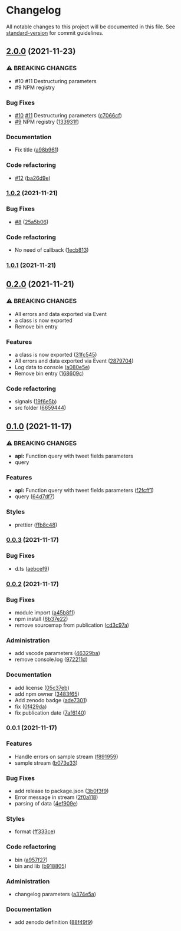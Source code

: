# Changelog

All notable changes to this project will be documented in this file. See [standard-version](https://github.com/conventional-changelog/standard-version) for commit guidelines.

## [2.0.0](https://github.com/acisel-fr/tweets-sample/compare/v1.0.2...v2.0.0) (2021-11-23)


### ⚠ BREAKING CHANGES

* #10 #11 Destructuring parameters
* #9 NPM registry

### Bug Fixes

* [#10](https://github.com/acisel-fr/tweets-sample/issues/10) [#11](https://github.com/acisel-fr/tweets-sample/issues/11) Destructuring parameters ([c7066cf](https://github.com/acisel-fr/tweets-sample/commit/c7066cf53ebcd1bdb3b8f7389b0cb4c7be5b0781))
* [#9](https://github.com/acisel-fr/tweets-sample/issues/9) NPM registry ([133931f](https://github.com/acisel-fr/tweets-sample/commit/133931fb6b39c4ec969e9daea79fd1bf8d7b68e9))


### Documentation

* Fix title ([a98b961](https://github.com/acisel-fr/tweets-sample/commit/a98b9619c3bc38fb34a96016c82a9c81a1df0a78))


### Code refactoring

* [#12](https://github.com/acisel-fr/tweets-sample/issues/12) ([ba26d9e](https://github.com/acisel-fr/tweets-sample/commit/ba26d9e0c39e033ff6948cb61b048035f0d3cde8))

### [1.0.2](https://github.com/acisel-fr/tweets-sample/compare/v1.0.1...v1.0.2) (2021-11-21)


### Bug Fixes

* [#8](https://github.com/acisel-fr/tweets-sample/issues/8) ([25a5b06](https://github.com/acisel-fr/tweets-sample/commit/25a5b0639f28b9b7c10daaa0744d5aa29f73e30e))


### Code refactoring

* No need of callback ([1ecb813](https://github.com/acisel-fr/tweets-sample/commit/1ecb813a46204e295de1c4544e3a6c4a18f13ab5))

### [1.0.1](https://github.com/acisel-fr/tweets-sample/compare/v0.2.0...v1.0.1) (2021-11-21)

## [0.2.0](https://github.com/acisel-fr/tweets-sample/compare/v0.1.0...v0.2.0) (2021-11-21)


### ⚠ BREAKING CHANGES

* All errors and data exported via Event
* a class is now exported
* Remove bin entry

### Features

* a class is now exported ([31fc545](https://github.com/acisel-fr/tweets-sample/commit/31fc545f855194c8020818f6f35c7f3849372e91))
* All errors and data exported via Event ([2879704](https://github.com/acisel-fr/tweets-sample/commit/2879704be48ba48879a0d86358f61c03f8261efb))
* Log data to console ([a080e5e](https://github.com/acisel-fr/tweets-sample/commit/a080e5e51a2b9452bdfc81aeaa7e2570f6645674))
* Remove bin entry ([168609c](https://github.com/acisel-fr/tweets-sample/commit/168609c974cd751f9d2f02bb2b26c1f3fb432c32))


### Code refactoring

* signals ([19f6e5b](https://github.com/acisel-fr/tweets-sample/commit/19f6e5bce87e0a4ebf128b1b1d514b81ff21e66f))
* src folder ([6659444](https://github.com/acisel-fr/tweets-sample/commit/66594446bb0fbbc9a5a997918d0bf44b76618940))

## [0.1.0](https://github.com/acisel-fr/tweets-sample/compare/v0.0.3...v0.1.0) (2021-11-17)

### ⚠ BREAKING CHANGES

- **api:** Function query with tweet fields parameters
- query

### Features

- **api:** Function query with tweet fields parameters ([f2fcff1](https://github.com/acisel-fr/tweets-sample/commit/f2fcff10a6fc71ad420e9f697ccafed2f3a14dac))
- query ([64d7df7](https://github.com/acisel-fr/tweets-sample/commit/64d7df7565ebebc477f403a6845109e52541ff51))

### Styles

- prettier ([ffb8c48](https://github.com/acisel-fr/tweets-sample/commit/ffb8c48603929cddbb696ed22272176dc4871344))

### [0.0.3](https://github.com/acisel-fr/tweets-sample/compare/v0.0.2...v0.0.3) (2021-11-17)

### Bug Fixes

- d.ts ([aebcef9](https://github.com/acisel-fr/tweets-sample/commit/aebcef9fe7d1977e52f4e077986f10b3773a7a65))

### [0.0.2](https://github.com/acisel-fr/tweets-sample/compare/v0.0.1...v0.0.2) (2021-11-17)

### Bug Fixes

- module import ([a45b8f1](https://github.com/acisel-fr/tweets-sample/commit/a45b8f12a8d3bfe5c7b16fb656172d3b6382129f))
- npm install ([6b37e22](https://github.com/acisel-fr/tweets-sample/commit/6b37e22be6b97886dc3273131c37fc3c9c80dd81))
- remove sourcemap from publication ([cd3c97a](https://github.com/acisel-fr/tweets-sample/commit/cd3c97a4e538672eae993b6325f40a957181cde4))

### Administration

- add vscode parameters ([46329ba](https://github.com/acisel-fr/tweets-sample/commit/46329ba777dcc8cf9268d9a4fbbfdff7a28bc004))
- remove console.log ([972211d](https://github.com/acisel-fr/tweets-sample/commit/972211d60f1d24c45397429bcf2479e750ba5fce))

### Documentation

- add license ([05c37eb](https://github.com/acisel-fr/tweets-sample/commit/05c37eb39726036909c54d1815fba125449be3fe))
- add npm owner ([3483f65](https://github.com/acisel-fr/tweets-sample/commit/3483f653df1ce93aeb3b0c9f6ce4e35d807f451f))
- Add zenodo badge ([ade7301](https://github.com/acisel-fr/tweets-sample/commit/ade7301a0c9ee4174f22f912b7a69efd7fa21858))
- fix ([0f429da](https://github.com/acisel-fr/tweets-sample/commit/0f429dae2efc1b0bc5319dfa8ec3905b7770966d))
- fix publication date ([7af6140](https://github.com/acisel-fr/tweets-sample/commit/7af6140e4b1233015046881ac55ee62ec2dbc9f3))

### 0.0.1 (2021-11-17)

### Features

- Handle errors on sample stream ([f891959](https://github.com/chasset/twitter-api/commit/f89195990cebcd1d292130ed95122c63e173b90d))
- sample stream ([b073e33](https://github.com/chasset/twitter-api/commit/b073e33d3d6eabbcbdc0b58a40da00b335e93ca0))

### Bug Fixes

- add release to package.json ([3b0f3f9](https://github.com/chasset/twitter-api/commit/3b0f3f9436df7029cebf3ac16ea4d1b9a3e4eb65))
- Error message in stream ([2f0a118](https://github.com/chasset/twitter-api/commit/2f0a1187f37b6c05c55a2e75427c146599bfb977))
- parsing of data ([4ef909e](https://github.com/chasset/twitter-api/commit/4ef909e39fb28e24aecf969b88568683f11bb8d9))

### Styles

- format ([ff333ce](https://github.com/chasset/twitter-api/commit/ff333ce830304118d37dd292cf9323362d4847fe))

### Code refactoring

- bin ([a957f27](https://github.com/chasset/twitter-api/commit/a957f2779f2793bce185a5d791bc19dcc98a367c))
- bin and lib ([b918805](https://github.com/chasset/twitter-api/commit/b91880591b8ebd295d9b263033788675bde3c3a7))

### Administration

- changelog parameters ([a374e5a](https://github.com/chasset/twitter-api/commit/a374e5ab8469cc501e1a49a227849a17f4d1b619))

### Documentation

- add zenodo definition ([88f49f9](https://github.com/chasset/twitter-api/commit/88f49f96d4c25c109f8a2f84c615449fc1f767a8))
